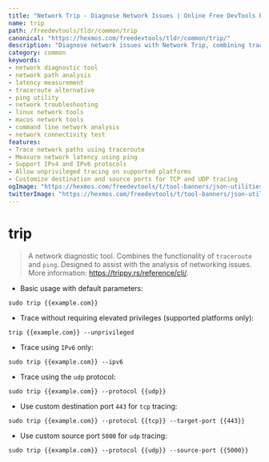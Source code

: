 ```yaml
---
title: "Network Trip - Diagnose Network Issues | Online Free DevTools by Hexmos"
name: trip
path: /freedevtools/tldr/common/trip
canonical: "https://hexmos.com/freedevtools/tldr/common/trip/"
description: "Diagnose network issues with Network Trip, combining traceroute and ping functionality. Analyze network paths and latency with this free online tool, no registration required."
category: common
keywords:
- network diagnostic tool
- network path analysis
- latency measurement
- traceroute alternative
- ping utility
- network troubleshooting
- linux network tools
- macos network tools
- command line network analysis
- network connectivity test
features:
- Trace network paths using traceroute
- Measure network latency using ping
- Support IPv4 and IPv6 protocols
- Allow unprivileged tracing on supported platforms
- Customize destination and source ports for TCP and UDP tracing
ogImage: "https://hexmos.com/freedevtools/t/tool-banners/json-utilities-banner.png"
twitterImage: "https://hexmos.com/freedevtools/t/tool-banners/json-utilities-banner.png"
---
```


# trip

> A network diagnostic tool.
> Combines the functionality of `traceroute` and `ping`.
> Designed to assist with the analysis of networking issues.
> More information: <https://trippy.rs/reference/cli/>.

- Basic usage with default parameters:

`sudo trip {{example.com}}`

- Trace without requiring elevated privileges (supported platforms only):

`trip {{example.com}} --unprivileged`

- Trace using `IPv6` only:

`sudo trip {{example.com}} --ipv6`

- Trace using the `udp` protocol:

`sudo trip {{example.com}} --protocol {{udp}}`

- Use custom destination port `443` for `tcp` tracing:

`sudo trip {{example.com}} --protocol {{tcp}} --target-port {{443}}`

- Use custom source port `5000` for `udp` tracing:

`sudo trip {{example.com}} --protocol {{udp}} --source-port {{5000}}`
